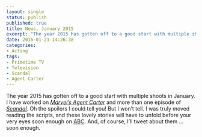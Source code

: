 ```yaml
---
layout: single
status: publish
published: true
title: News, January 2015
excerpt: "The year 2015 has gotten off to a good start with multiple shoots in January."
date: 2015-01-21 14:26:38
categories:
- Acting
tags:
- Primetime TV
- Television
- Scandal
- Agent Carter
---
```

The year 2015 has gotten off to a good start with multiple shoots in January. I have worked on [_Marvel’s Agent Carter_](http://abc.go.com/shows/marvels-agent-carter) and more than one episode of [_Scandal_](http://abc.go.com/shows/scandal). Oh the spoilers I could tell you! But I won’t tell. I was truly moved reading the scripts, and these lovely stories will have to unfold before your very eyes soon enough on [ABC](http://abc.go.com/). And, of course, I’ll tweet about them … soon enough.
